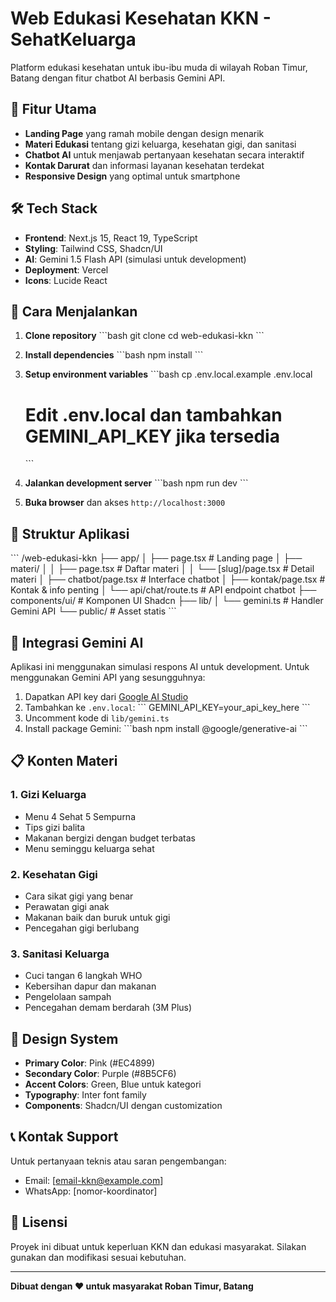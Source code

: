 # Web Edukasi Kesehatan KKN - SehatKeluarga

Platform edukasi kesehatan untuk ibu-ibu muda di wilayah Roban Timur, Batang dengan fitur chatbot AI berbasis Gemini API.

## 🎯 Fitur Utama

- **Landing Page** yang ramah mobile dengan design menarik
- **Materi Edukasi** tentang gizi keluarga, kesehatan gigi, dan sanitasi
- **Chatbot AI** untuk menjawab pertanyaan kesehatan secara interaktif
- **Kontak Darurat** dan informasi layanan kesehatan terdekat
- **Responsive Design** yang optimal untuk smartphone

## 🛠️ Tech Stack

- **Frontend**: Next.js 15, React 19, TypeScript
- **Styling**: Tailwind CSS, Shadcn/UI
- **AI**: Gemini 1.5 Flash API (simulasi untuk development)
- **Deployment**: Vercel
- **Icons**: Lucide React

## 🚀 Cara Menjalankan

1. **Clone repository**
   \`\`\`bash
   git clone <repository-url>
   cd web-edukasi-kkn
   \`\`\`

2. **Install dependencies**
   \`\`\`bash
   npm install
   \`\`\`

3. **Setup environment variables**
   \`\`\`bash
   cp .env.local.example .env.local
   # Edit .env.local dan tambahkan GEMINI_API_KEY jika tersedia
   \`\`\`

4. **Jalankan development server**
   \`\`\`bash
   npm run dev
   \`\`\`

5. **Buka browser** dan akses `http://localhost:3000`

## 📱 Struktur Aplikasi

\`\`\`
/web-edukasi-kkn
├── app/
│   ├── page.tsx              # Landing page
│   ├── materi/
│   │   ├── page.tsx          # Daftar materi
│   │   └── [slug]/page.tsx   # Detail materi
│   ├── chatbot/page.tsx      # Interface chatbot
│   ├── kontak/page.tsx       # Kontak & info penting
│   └── api/chat/route.ts     # API endpoint chatbot
├── components/ui/            # Komponen UI Shadcn
├── lib/
│   └── gemini.ts            # Handler Gemini API
└── public/                  # Asset statis
\`\`\`

## 🤖 Integrasi Gemini AI

Aplikasi ini menggunakan simulasi respons AI untuk development. Untuk menggunakan Gemini API yang sesungguhnya:

1. Dapatkan API key dari [Google AI Studio](https://makersuite.google.com/app/apikey)
2. Tambahkan ke `.env.local`:
   \`\`\`
   GEMINI_API_KEY=your_api_key_here
   \`\`\`
3. Uncomment kode di `lib/gemini.ts`
4. Install package Gemini:
   \`\`\`bash
   npm install @google/generative-ai
   \`\`\`

## 📋 Konten Materi

### 1. Gizi Keluarga
- Menu 4 Sehat 5 Sempurna
- Tips gizi balita
- Makanan bergizi dengan budget terbatas
- Menu seminggu keluarga sehat

### 2. Kesehatan Gigi
- Cara sikat gigi yang benar
- Perawatan gigi anak
- Makanan baik dan buruk untuk gigi
- Pencegahan gigi berlubang

### 3. Sanitasi Keluarga
- Cuci tangan 6 langkah WHO
- Kebersihan dapur dan makanan
- Pengelolaan sampah
- Pencegahan demam berdarah (3M Plus)

## 🎨 Design System

- **Primary Color**: Pink (#EC4899)
- **Secondary Color**: Purple (#8B5CF6)
- **Accent Colors**: Green, Blue untuk kategori
- **Typography**: Inter font family
- **Components**: Shadcn/UI dengan customization

## 📞 Kontak Support

Untuk pertanyaan teknis atau saran pengembangan:
- Email: [email-kkn@example.com]
- WhatsApp: [nomor-koordinator]

## 📄 Lisensi

Proyek ini dibuat untuk keperluan KKN dan edukasi masyarakat. Silakan gunakan dan modifikasi sesuai kebutuhan.

---

**Dibuat dengan ❤️ untuk masyarakat Roban Timur, Batang**
